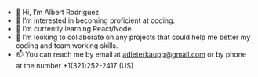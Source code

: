 - 👋 Hi, I’m Albert Rodriguez.
- 👀 I’m interested in becoming proficient at coding.
- 🌱 I’m currently learning React/Node
- 💞️ I’m looking to collaborate on any projects that could help me better my coding and team working skills.
- 📫 You can reach me by email at adieterkaupp@gmail.com or by phone at the number +1(321)252-2417 (US)


<!---
Adrodk/Adrodk is a ✨ special ✨ repository because its `README.md` (this file) appears on your GitHub profile.
You can click the Preview link to take a look at your changes.
--->
